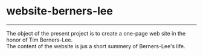 # website-berners-lee
---
The object of the present project is to create a one-page web site in the honor of Tim Berners-Lee.  
The content of the website is jus a short summery of Berners-Lee's life.
